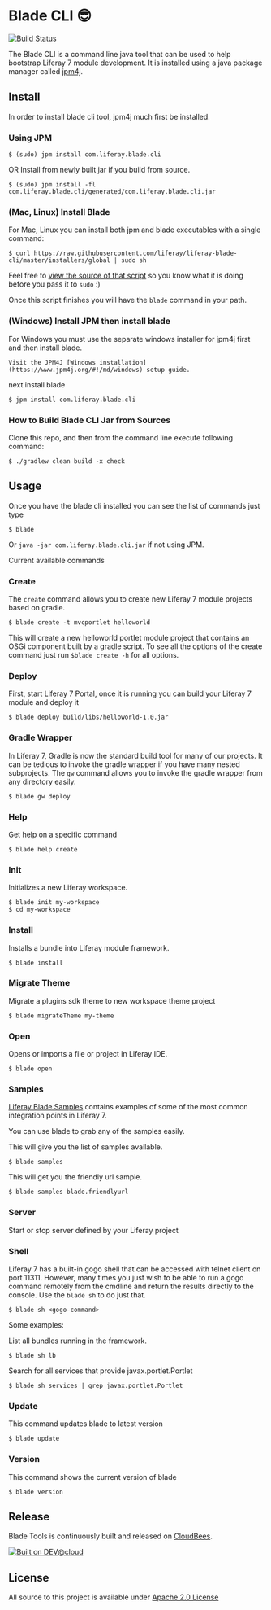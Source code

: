# Blade CLI :sunglasses:

[![Build Status](https://liferay-test-01.ci.cloudbees.com/job/liferay-blade-cli/badge/icon)](https://liferay-test-01.ci.cloudbees.com/job/liferay-blade-cli/)

The Blade CLI is a command line java tool that can be used to help bootstrap Liferay 7 module development.  It is installed using a java package manager called [jpm4j](https://www.jpm4j.org).

## Install 

In order to install blade cli tool, jpm4j much first be installed.

### Using JPM

```
$ (sudo) jpm install com.liferay.blade.cli
```

OR Install from newly built jar if you build from source.

```
$ (sudo) jpm install -fl com.liferay.blade.cli/generated/com.liferay.blade.cli.jar
```


### (Mac, Linux) Install Blade
For Mac, Linux you can install both jpm and blade executables with a single command:

```
$ curl https://raw.githubusercontent.com/liferay/liferay-blade-cli/master/installers/global | sudo sh
```
Feel free to [view the source of that script](https://github.com/liferay/liferay-blade-cli/blob/master/installers/global) so you know what it is doing before you pass it to `sudo` :)

Once this script finishes you will have the `blade` command in your path.

### (Windows) Install JPM then install blade
For Windows you must use the separate windows installer for jpm4j first and then install blade.

```
Visit the JPM4J [Windows installation](https://www.jpm4j.org/#!/md/windows) setup guide.
```
next install blade
```
$ jpm install com.liferay.blade.cli
```

### How to Build Blade CLI Jar from Sources

Clone this repo, and then from the command line execute following command:

```
$ ./gradlew clean build -x check
```

## Usage

Once you have the blade cli installed you can see the list of commands just type
```
$ blade
```

Or ```java -jar com.liferay.blade.cli.jar``` if not using JPM.

Current available commands

### Create

The ```create``` command allows you to create new Liferay 7 module projects based on gradle.

```
$ blade create -t mvcportlet helloworld 
```

This will create a new helloworld portlet module project that contains an OSGi component built by a gradle script.
 To see all the options of the create command just run ```$blade create -h``` for all options.

### Deploy

First, start Liferay 7 Portal, once it is running you can build your Liferay 7 module and deploy it

```
$ blade deploy build/libs/helloworld-1.0.jar
```

### Gradle Wrapper

In Liferay 7, Gradle is now the standard build tool for many of our projects.  It can be tedious to invoke the gradle wrapper if you have many nested subprojects.
The ```gw``` command allows you to invoke the gradle wrapper from any directory easily.

```
$ blade gw deploy 
```

###  Help

Get help on a specific command

```
$ blade help create 
```

###  Init

Initializes a new Liferay workspace.

```
$ blade init my-workspace
$ cd my-workspace
```

### Install

Installs a bundle into Liferay module framework.

```
$ blade install  
```

### Migrate Theme

Migrate a plugins sdk theme to new workspace theme project

```
$ blade migrateTheme my-theme 
```

### Open   

Opens or imports a file or project in Liferay IDE.

```
$ blade open 
```

###  Samples

[Liferay Blade Samples](https://github.com/liferay/liferay-blade-samples) contains examples of some of the most common integration points in Liferay 7.

You can use blade to grab any of the samples easily.

This will give you the list of samples available.

```
$ blade samples 
```

This will get you the friendly url sample.

```
$ blade samples blade.friendlyurl 
```

### Server 

Start or stop server defined by your Liferay project


### Shell

Liferay 7 has a built-in gogo shell that can be accessed with telnet client on port 11311.  However, many times you just wish
to be able to run a gogo command remotely from the cmdline and return the results directly to the console.  Use the ```blade sh``` to do just that.

```
$ blade sh <gogo-command>
```

Some examples:

List all bundles running in the framework.
```
$ blade sh lb
```

Search for all services that provide javax.portlet.Portlet
```
$ blade sh services | grep javax.portlet.Portlet
```

### Update 

This command updates blade to latest version

```
$ blade update
```

### Version

This command shows the current version of blade

```
$ blade version
```

## Release
Blade Tools is continuously built and released on [CloudBees](https://liferay-test-01.ci.cloudbees.com/job/liferay-blade-cli/).

[![Built on DEV@cloud](http://www.cloudbees.com/sites/default/files/Button-Built-on-CB-1.png)](http://www.cloudbees.com/foss/foss-dev.cb)

## License
All source to this project is available under [Apache 2.0 License](/LICENSE.txt)
